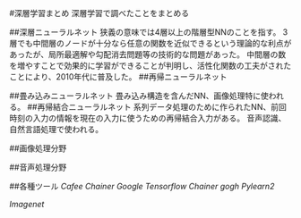 #深層学習まとめ
深層学習で調べたことをまとめる

##深層ニューラルネット
狭義の意味では4層以上の階層型NNのことを指す。
3層でも中間層のノードが十分なら任意の関数を近似できるという理論的な利点があったが、局所最適解や勾配消去問題等の技術的な問題があった。
中間層の数を増やすことで効果的に学習ができることが判明し、活性化関数の工夫がされたことにより、2010年代に普及した。
##再帰ニューラルネット

##畳み込みニューラルネット
畳み込み構造を含んだNN、画像処理特に使われる。
##再帰結合ニューラルネット
系列データ処理のために作られたNN、前回時刻の入力の情報を現在の入力に使うための再帰結合入力がある。
音声認識、自然言語処理で使われる。


##画像処理分野

##音声処理分野

##各種ツール
*Cafee*
*Chainer*
*Google Tensorflow*
*Chainer gogh*
*Pylearn2*

*Imagenet*









